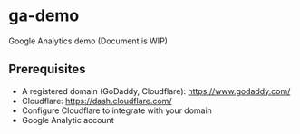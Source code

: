 # ga-demo
Google Analytics demo (Document is WIP)

## Prerequisites
- A registered domain (GoDaddy, Cloudflare): https://www.godaddy.com/
- Cloudflare: https://dash.cloudflare.com/
- Configure Cloudflare to integrate with your domain
- Google Analytic account
